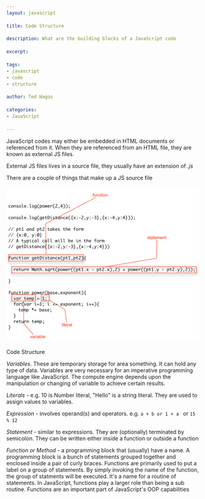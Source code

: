 ```yaml
---
layout: javascript

title: Code Structure

description: What are the building blocks of a JavaScript code

excerpt: 

tags:
- javascript
- code
- structure

author: Ted Hagos

categories:
- JavaScript

---
```



JavaScript codes may either be embedded in HTML documents or referenced from it. When they are referenced from an HTML file, they are known as external JS files.  

External JS files lives in a source file, they usually have an extension of *.js* 

There are a couple of things that make up a JS source file


![Code Structure](/img/javascript/code-structure.png)
<div id='lst'>Code Structure</div>


*Variables*. These are temporary storage for area something. It can hold any type of data. Variables are very necessary for an imperative programming language like JavaScript. The compute engine depends upon the manipulation or changing of variable to achieve certain results. 

*Literals* - e.g. 10 is Number literal, "Hello" is a string literal. They are used to assign values to variables.

*Expression* - involves operand(s) and operators. e.g. <code class="codeblock">a + b or 1 + a </code> or <code class="codeblock">15 % 12</code>

*Statement* - similar to expressions. They are (optionally) terminated by semicolon. They can be written either inside a function or outside a function

*Function or Method* - a programming block that (usually) have a name. A programming block is a bunch of statements grouped together and enclosed inside a pair of curly braces. Functions are primarily used to put a label on a group of statements. By simply invoking the name of the function, the group of statments will be executed. It's a name for a routine of statements. In JavaScript, functions play a larger role than being a sub routine. Functions are an important part of JavaScript's OOP capabilities





